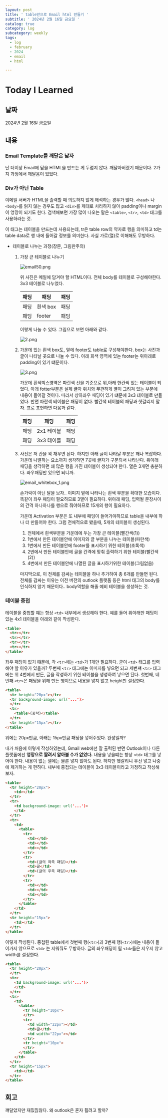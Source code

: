 ```yaml
---
layout: post
title: ' table만으로 Email html 만들기 '
subtitle: ' 2024년 2월 16일 금요일 '
catalog: true
category: log
subcategory: weekly
tags:
  - log
  - february
  - 2024
  - email
  - html

---
```


    
  # Today I Learned
  
  ## 날짜
  
  2024년 2월 16일 금요일
  
  ## 내용
  
  ### Email Template를 깨달은 남자
  
  난 더이상 Email에 담을 HTML을 만드는 게 두렵지 않다. 깨달아버렸기 때문이다. 2가지 과정에서 깨달음이 있었다.
  
  ### Div가 아닌 Table
  
  이메일 서버가 HTML을 출력할 때 의도하지 않게 해석하는 경우가 많다. `<head>` 나 `<body>`를 읽지 않는 경우도 많고 `<div>`를 제대로 처리하지 않아 padding이나 margin이 엉망이 되기도 한다. 검색해보면 가장 많이 나오는 말은 `<table>`, `<tr>`, `<td>` 태그를 사용하라는 것.
  
  이 태그는 테이블을 만드는데 사용되는데, tr은 table row의 약자로 행을 의미하고 td는 table data로 행 내에 들어갈 정보를 의미한다. 사실 가로(열)로 이해해도 무방하다.
  
  - 테이블로 나누는 과정(장문, 그림판주의)
      1. 가장 큰 테이블로 나누기
          
          ![email50.png](https://prod-files-secure.s3.us-west-2.amazonaws.com/0cf20186-0724-4a80-b423-3d24fc7470e1/ea115374-f887-4020-91c4-4f98ef370a4b/email50.png)
          
          위 사진은 메일에 담겨야 할 HTML이다. 전체 body를 테이블로 구성해야한다. 3x3 테이블로 나누었다.
          
          | 패딩 | 패딩 | 패딩 |
          | --- | --- | --- |
          | 패딩 | 흰색 box | 패딩 |
          | 패딩 | footer | 패딩 |
          
          이렇게 나눌 수 있다. 그림으로 보면 아래와 같다.
          
          ![2.png](https://prod-files-secure.s3.us-west-2.amazonaws.com/0cf20186-0724-4a80-b423-3d24fc7470e1/092fde6d-d12a-4b69-98fc-cd659a635a06/2.png)
          
      2. 가운데 있는 흰색 box도, 밑에 footer도 table로 구성해야한다. box는 사진과 글이 나타날 곳으로 나눌 수 있다. 아래 회색 영역에 있는 footer는 위아래로 padding이 있기 떄문이다.
          
          ![3.png](https://prod-files-secure.s3.us-west-2.amazonaws.com/0cf20186-0724-4a80-b423-3d24fc7470e1/148920fa-29b4-4282-be0e-0628a11c6679/3.png)
          
          가운데 흰색박스영역은 파란색 선을 기준으로 위,아래 한칸씩 있는 테이블이 되었다. 아래 fotter부분은 실제 글자 위치와 무관하게 별이 그려져 있는 부분에 내용이 들어갈 것이다. 따라서 상하좌우 패딩이 있기 떄문에 3x3 테이블로 만들었다. 반면 파란색 테이블은 패딩이 없다. 빨간색 테이블의 패딩과 헷갈리지 말자. 표로 표현하면 다음과 같다.
          
          | 패딩 | 패딩 | 패딩 |
          | --- | --- | --- |
          | 패딩 | 2x1 테이블 | 패딩 |
          | 패딩 | 3x3 테이블 | 패딩 |
      3. 사진은 저 칸을 꽉 채우면 된다. 하지만 아래 글이 나타날 부분은 꽤나 복잡하다. 가운데 나열하는 요소까지 생각하면 7곳에 글자가 구분되서 나타난다. 위아래 패딩을 생각하면 꽤 많은 행을 가진 테이블이 생성되야 한다. 열은 3개면 충분하다. 좌우패딩만 있으면 되니까.
          
          ![email_whitebox_1.png](https://prod-files-secure.s3.us-west-2.amazonaws.com/0cf20186-0724-4a80-b423-3d24fc7470e1/099bd97d-d286-4416-b76d-a0c20efc5dfe/email_whitebox_1.png)
          
          손가락이 아닌 달을 보자..  이미지 밑에 나타나는 흰색 부분을 확대한 모습이다. 똑같이 좌우 패딩이 필요하므로 3열이 필요하다. 위아래 패딩, 입력될 문장사이의 간격 하나하나를 행으로 줘야하므로 15개의 행이 필요하다.
          
          가운데 Activation 부분은 또 내부에 패딩이 들어가야하므로 table을 내부에 하나 더 만들어야 한다. 그럼 전체적으로 봤을때, 5개의 테이블이 생성된다.
          
          1. 전체에서 흰색부분을 가운데에 두는 가장 큰 테이블(빨간색(1))
          2. 1번에서 만든 테이블안에 이미지와 글 부분을 나누는 테이블(파란색)
          3. 1번에서 만든 테이블안에 footer를 표시하기 위한 테이블(초록색)
          4. 2번에서 만든 테이블안에 글을 간격에 맞춰 출력하기 위한 테이블(빨간색(2))
          5. 4번에서 만든 테이블안에 나열된 글을 표시하기위한 테이블(그림없음)
          
          마지막으로, 이 전체를 감싸는 테이블을 하나 추가하여 총 6개를 만들면 된다. 전체를 감싸는 이유는 이전 버전의 outlook 플랫폼 등은 html 태그의 body를 인식하지 않기 때문이다.. body역할을 해줄 예비 테이블을 생성하는 것.
          
  
  ### 테이블 중첩
  
   테이블을 중첩할 떄는 항상 `<td>` 내부에서 생성해야 한다. 예를 들어 위아래만 패딩이 있는 4x1 테이블을 아래와 같이 작성한다.
  
  ```html
  <table>
    <tr></tr>
    <tr></tr>
    <tr></tr>
    <tr></tr>
  </table>
  ```
  
  좌우 패딩이 없기 떄문에, 각 `<tr>`에는 `<td>`가 1개만 필요하다. 굳이 `<td>` 태그를 입력해야 할 이유가 있을까? 두번째 `<tr>` 태그에는 이미지를 넣으면 되고 세번쨰 `<tr>` 태그에는 위 4번에서 만든, 글을 작성하기 위한 테이블을 생성하여 넣으면 된다. 첫번째, 네번째 `<tr>`은 패딩을 위해 만든 행이므로 내용을 넣지 않고 height만 설정한다.
  
  ```html
  <table>
    <tr height="20px"></tr> 
    <tr background-image: url('...')>
    </tr>
    <tr>
      <table>(중략)</table>
    </tr>
    <tr height="15px"></tr>
  </table>
  ```
  
  위에는 20px만큼, 아래는 15px만큼 패딩을 넣어주었다. 완성일까?
  
  내가 처음에 이렇게 작성하였는데, Gmail web에선 잘 출력된 반면 Outlook이나 다른 플랫폼에선 **엉망으로 짤려서 알아볼 수가 없었다.** 내용을 넣을떄는 항상 `<td>` 태그를 넣어야 한다. 내용이 없는 셀에는 물론 넣지 않아도 된다. 하지만 헷갈리니 우선 넣고 나중에 제거하는 게 편하다. 내부에 중첩되는 테이블이 3x3 테이블이라고 가정하고 작성해보자.
  
  ```html
  <table>
    <tr height="20px">
      <td></td>
    </tr>
    <tr>
      <td background-image: url('...')>
      </td>
    </tr>
    <tr>
      <td>
        <table>
          <tr>
            <td></td>
            <td></td>
            <td></td>
          </tr>
          <tr>
            <td>(글의 좌측 패딩)</td>
            <td>글</td>
            <td>(글의 우측 패딩)</td>
          </tr>
          <tr>
            <td></td>
            <td></td>
            <td></td>
          </tr>
        </table>
      </td>
    </tr>
    <tr height="15px">
      <td></td>
    </tr>
  </table>
  ```
  
  이렇게 작성된다. 중첩된 table에서 첫번째 행(`<tr>`)과 3번째 행(`<tr>`)에는 내용이 들어가지 않으므로 `<td>` 는 지워줘도 무방하다. 글의 좌우패딩이 될 `<td>`들은 지우지 않고 width를 설정한다.
  
  ```html
  <table>
    <tr height="20px">
    </tr>
    <tr>
      <td background-image: url('...')>
      </td>
    </tr>
    <tr>
      <td>
        <table>
          <tr height="10px">
          </tr>
          <tr>
            <td width="22px"></td>
            <td>글</td>
            <td width="22px"></td>
          </tr>
          <tr height="10px">
          </tr>
        </table>
      </td>
    </tr>
    <tr height="15px">
      <td></td>
    </tr>
  </table>
  ```
  
  ## 회고
  
  꺠달았지만 재밌짆않다. 왜 outlook은 혼자 튈려고 할까?
